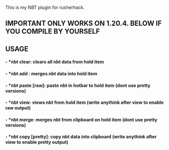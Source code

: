 This is my NBT plugin for rusherhack.
## IMPORTANT ONLY WORKS ON 1.20.4. BELOW IF YOU COMPILE BY YOURSELF
## **USAGE**

#### - ***nbt clear**: clears all nbt data from hold item
#### - ***nbt add <string>**: merges nbt data into hold item
#### - ***nbt paste [raw]**: paste nbt in hotbar to hold item (dont use pretty versions)
#### - ***nbt view**: views nbt from hold item (write anythink after view to enable raw output)
#### - ***nbt merge**: merges nbt from clipboard on hold item (dont use pretty versions)
#### - ***nbt copy [pretty]**: copy nbt data into clipboard (write anythink after view to enable pretty output)
